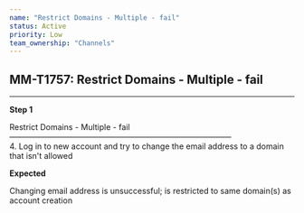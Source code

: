 ```yaml
---
name: "Restrict Domains - Multiple - fail"
status: Active
priority: Low
team_ownership: "Channels"
---
```


## MM-T1757: Restrict Domains - Multiple - fail

---

**Step 1**

Restrict Domains - Multiple - fail\
————————————————————————————\
4\. Log in to new account and try to change the email address to a domain that isn't allowed

**Expected**

Changing email address is unsuccessful; is restricted to same domain(s) as account creation
